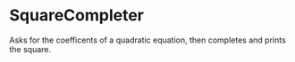 # SquareCompleter
Asks for the coefficents of a quadratic equation, then completes and prints the square.
